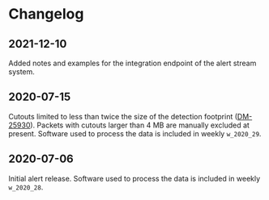 
# Changelog

## 2021-12-10
Added notes and examples for the integration endpoint of the alert stream system.

## 2020-07-15
Cutouts limited to less than twice the size of the detection footprint ([DM-25930](https://jira.lsstcorp.org/browse/DM-25930)).
Packets with cutouts larger than 4 MB are manually excluded at present.
Software used to process the data is included in weekly `w_2020_29`.

## 2020-07-06
Initial alert release.
Software used to process the data is included in weekly `w_2020_28`.
